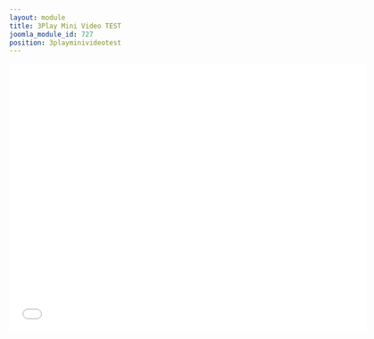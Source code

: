 ```yaml
---
layout: module
title: 3Play Mini Video TEST
joomla_module_id: 727
position: 3playminivideotest
---
```

<iframe class="vidyard_iframe" src="//play.vidyard.com/U0qZ4gd8mo6gPWbt9jhnOA.html?v=3.1" width="640" height="480" scrolling="no" allowtransparency="true" style="background-color: transparent; border: 0;" webkitallowfullscreen="" mozallowfullscreen="" allowfullscreen="allowfullscreen"></iframe>
